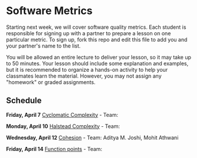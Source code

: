 # Software Metrics

Starting next week, we will cover software quality metrics. Each student is responsible for signing up with a partner to prepare a lesson on one particular metric. To sign up, fork this repo and edit this file to add you and your partner's name to the list.

You will be allowed an entire lecture to deliver your lesson, so it may take up to 50 minutes. Your lesson should include some explanation and examples, but it is recommended to organize a hands-on activity to help your classmates learn the material. However, you may not assign any "homework" or graded assignments.

## Schedule

**Friday, April 7** [Cyclomatic Complexity](https://en.wikipedia.org/wiki/Cyclomatic_complexity) - Team:

**Monday, April 10** [Halstead Complexity](https://en.wikipedia.org/wiki/Halstead_complexity_measures) - Team: 

**Wednesday, April 12** [Cohesion](http://www.aivosto.com/project/help/pm-oo-cohesion.html) - Team: Aditya M. Joshi, Mohit Athwani

**Friday, April 14** [Function points](https://en.wikipedia.org/wiki/Function_point) - Team: 
